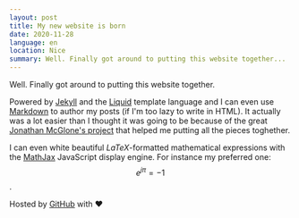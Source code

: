 ```yaml
---
layout: post
title: My new website is born
date: 2020-11-28
language: en
location: Nice
summary: Well. Finally got around to putting this website together...
---
```

Well. Finally got around to putting this website together.

Powered by [Jekyll](http://jekyllrb.com) and the [Liquid](https://shopify.github.io/liquid/)
template language and I can even use [Markdown](https://en.wikipedia.org/wiki/Markdown)
to author my posts (if I'm too lazy to write in HTML).
It actually was a lot easier than I thought it was going to be because of the
great [Jonathan McGlone's project](https://github.com/hankquinlan/hankquinlan.github.io/)
that helped me putting all the pieces toghether.

I can even white beautiful *LaTeX*-formatted mathematical expressions with
the [MathJax](https://www.mathjax.org/) JavaScript display engine.
For instance my preferred one: $$ e^{j \pi} = -1 $$.

Hosted by [GitHub](https://github.com/madrisan/madrisan.github.io) with :heart:
